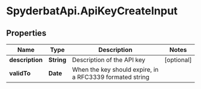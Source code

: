 # SpyderbatApi.ApiKeyCreateInput

## Properties

Name | Type | Description | Notes
------------ | ------------- | ------------- | -------------
**description** | **String** | Description of the API key | [optional] 
**validTo** | **Date** | When the key should expire, in a RFC3339 formated string | 


